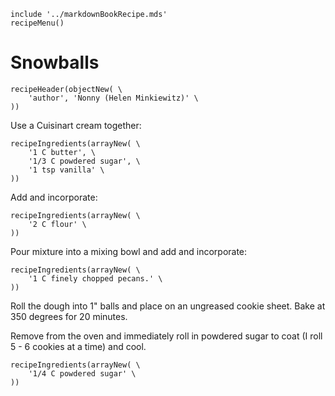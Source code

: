 ~~~ markdown-script
include '../markdownBookRecipe.mds'
recipeMenu()
~~~

# Snowballs

~~~ markdown-script
recipeHeader(objectNew( \
    'author', 'Nonny (Helen Minkiewitz)' \
))
~~~

Use a Cuisinart cream together:

~~~ markdown-script
recipeIngredients(arrayNew( \
    '1 C butter', \
    '1/3 C powdered sugar', \
    '1 tsp vanilla' \
))
~~~

Add and incorporate:

~~~ markdown-script
recipeIngredients(arrayNew( \
    '2 C flour' \
))
~~~

Pour mixture into a mixing bowl and add and incorporate:

~~~ markdown-script
recipeIngredients(arrayNew( \
    '1 C finely chopped pecans.' \
))
~~~

Roll the dough into 1" balls and place on an ungreased cookie sheet. Bake at 350 degrees for 20
minutes.

Remove from the oven and immediately roll in powdered sugar to coat (I roll 5 - 6 cookies at a time)
and cool.

~~~ markdown-script
recipeIngredients(arrayNew( \
    '1/4 C powdered sugar' \
))
~~~
